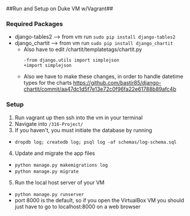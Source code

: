 ##Run and Setup on Duke VM w/Vagrant##

### Required Packages ###
- django-tables2 --> from vm run `sudo pip install django-tables2`
- django_chartit --> from vm run `sudo pip install django_chartit`
  - Also have to edit /chartit/templatetags/chartit.py
    ```
    -from django.utils import simplejson
    +import simplejson
    ```
  - Also we have to make these changes, in order to handle datetime types for the charts
    https://github.com/bastir85/django-chartit/commit/aa47dc1d5f7e13e72c0f96fa22e61788b89afc4b
### Setup ###
1. Run vagrant up then ssh into the vm in your terminal
2. Navigate into `/316-Project/`
3. If you haven't, you must initiate the database by running
  - `dropdb log; createdb log; psql log -af schemas/log-schema.sql`
4. Update and migrate the app files
  - `python manage.py makemigrations log`
  - `python manage.py migrate`
5. Run the local host server of your VM
  - `python manage.py runserver`
  - port 8000 is the default, so if you open the VirtualBox VM you should just have to go to localhost:8000 on a web browser
